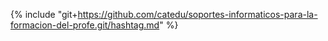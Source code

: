 {% include "git+https://github.com/catedu/soportes-informaticos-para-la-formacion-del-profe.git/hashtag.md" %}